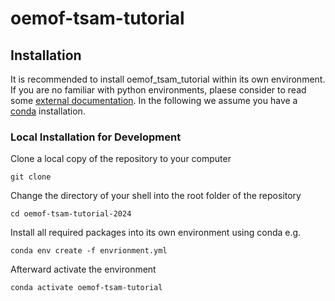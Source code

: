 # oemof-tsam-tutorial

## Installation
It is recommended to install oemof_tsam_tutorial within its own environment. If you are no familiar with python environments, plaese consider to read some [external documentation](https://realpython.com/python-virtual-environments-a-primer/). In the following we assume you have a [conda](https://www.anaconda.com/) installation.


### Local Installation for Development
Clone a local copy of the repository to your computer

	git clone 

Change the directory of your shell into the root folder of the repository

	cd oemof-tsam-tutorial-2024

Install all required packages into its own environment using conda e.g.

	conda env create -f envrionment.yml

Afterward activate the environment

	conda activate oemof-tsam-tutorial




